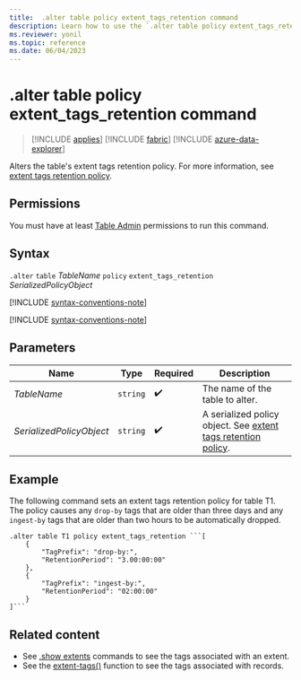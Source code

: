 ```yaml
---
title:  .alter table policy extent_tags_retention command
description: Learn how to use the `.alter table policy extent_tags_retention` command to alter the table's extent tag retention policy.
ms.reviewer: yonil
ms.topic: reference
ms.date: 06/04/2023
---
```

# .alter table policy extent_tags_retention command

> [!INCLUDE [applies](../includes/applies-to-version/applies.md)] [!INCLUDE [fabric](../includes/applies-to-version/fabric.md)] [!INCLUDE [azure-data-explorer](../includes/applies-to-version/azure-data-explorer.md)]

Alters the table's extent tags retention policy. For more information, see [extent tags retention policy](extent-tags-retention-policy.md).

## Permissions

You must have at least [Table Admin](../access-control/role-based-access-control.md) permissions to run this command.

## Syntax

`.alter` `table` *TableName* `policy` `extent_tags_retention` *SerializedPolicyObject*

[!INCLUDE [syntax-conventions-note](../includes/syntax-conventions-note.md)]

[!INCLUDE [syntax-conventions-note](../includes/syntax-conventions-note.md)]

## Parameters

|Name|Type|Required|Description|
|--|--|--|--|
| *TableName* | `string` |  :heavy_check_mark: | The name of the table to alter.|
| *SerializedPolicyObject* | `string` |  :heavy_check_mark: | A serialized policy object. See [extent tags retention policy](extent-tags-retention-policy.md).|

## Example

The following command sets an extent tags retention policy for table T1. The policy causes any `drop-by` tags that are older than three days and any `ingest-by` tags that are older than two hours to be automatically dropped.

~~~kusto
.alter table T1 policy extent_tags_retention ```[
	{
		"TagPrefix": "drop-by:",
		"RetentionPeriod": "3.00:00:00"
	},
	{
		"TagPrefix": "ingest-by:",
		"RetentionPeriod": "02:00:00"
	}
]```
~~~

## Related content

- See [.show extents](show-extents.md)
commands to see the tags associated with an extent.
- See the [extent-tags()](../query/extent-tags-function.md) 
function to see the tags associated with records.

